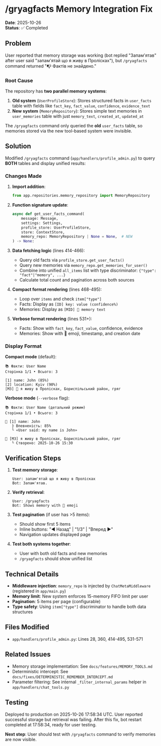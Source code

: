 # /gryagfacts Memory Integration Fix

**Date**: 2025-10-26  
**Status**: ✅ Completed

## Problem

User reported that memory storage was working (bot replied "Запам'ятав" after user said "запам'ятай що я живу в Пролісках"), but `/gryagfacts` command returned "📭 Фактів не знайдено."

### Root Cause

The repository has **two parallel memory systems**:

1. **Old system** (`UserProfileStore`): Stores structured facts in `user_facts` table with fields like `fact_key`, `fact_value`, `confidence`, `evidence_text`
2. **New system** (`MemoryRepository`): Stores simple text memories in `user_memories` table with just `memory_text`, `created_at`, `updated_at`

The `/gryagfacts` command only queried the **old** `user_facts` table, so memories stored via the new tool-based system were invisible.

## Solution

Modified `/gryagfacts` command (`app/handlers/profile_admin.py`) to query **BOTH** tables and display unified results:

### Changes Made

1. **Import addition**:
   ```python
   from app.repositories.memory_repository import MemoryRepository
   ```

2. **Function signature update**:
   ```python
   async def get_user_facts_command(
       message: Message,
       settings: Settings,
       profile_store: UserProfileStore,
       store: ContextStore,
       memory_repo: MemoryRepository | None = None,  # NEW
   ) -> None:
   ```

3. **Data fetching logic** (lines 414-466):
   - Query old facts via `profile_store.get_user_facts()`
   - Query new memories via `memory_repo.get_memories_for_user()`
   - Combine into unified `all_items` list with type discriminator: `{"type": "fact"|"memory", ...}`
   - Calculate total count and pagination across both sources

4. **Compact format rendering** (lines 468-495):
   - Loop over `items` and check `item["type"]`
   - Facts: Display as `[ID] key: value (confidence%)`
   - Memories: Display as `[MID] 💭 memory text`

5. **Verbose format rendering** (lines 531+):
   - Facts: Show with `fact_key`, `fact_value`, confidence, evidence
   - Memories: Show with 💭 emoji, timestamp, and creation date

### Display Format

**Compact mode** (default):
```
📚 Факти: User Name
Сторінка 1/1 • Всього: 3

[1] name: John (85%)
[2] location: Kyiv (90%)
[M3] 💭 я живу в Пролісках, Бориспільський район, гряг
```

**Verbose mode** (`--verbose` flag):
```
📚 Факти: User Name (детальний режим)
Сторінка 1/1 • Всього: 3

👤 [1] name: John
   ├ Впевненість: 85%
   └ «User said: my name is John»

💭 [M3] я живу в Пролісках, Бориспільський район, гряг
   └ Створено: 2025-10-26 15:30
```

## Verification Steps

1. **Test memory storage**:
   ```
   User: запам'ятай що я живу в Пролісках
   Bot: Запам'ятав.
   ```

2. **Verify retrieval**:
   ```
   User: /gryagfacts
   Bot: Shows memory with 💭 emoji
   ```

3. **Test pagination** (if user has >5 items):
   - Should show first 5 items
   - Inline buttons: "◀️ Назад" | "1/3" | "Вперед ▶️"
   - Navigation updates displayed page

4. **Test both systems together**:
   - User with both old facts and new memories
   - `/gryagfacts` should show unified list

## Technical Details

- **Middleware injection**: `memory_repo` is injected by `ChatMetaMiddleware` (registered in `app/main.py`)
- **Memory limit**: New system enforces 15-memory FIFO limit per user
- **Pagination**: 5 items per page (configurable)
- **Type safety**: Using `item["type"]` discriminator to handle both data structures

## Files Modified

- `app/handlers/profile_admin.py`: Lines 28, 360, 414-495, 531-571

## Related Issues

- Memory storage implementation: See `docs/features/MEMORY_TOOLS.md`
- Deterministic intercept: See `docs/fixes/DETERMINISTIC_REMEMBER_INTERCEPT.md`
- Parameter filtering: See internal `_filter_internal_params` helper in `app/handlers/chat_tools.py`

## Testing

Deployed to production on 2025-10-26 17:58:34 UTC. User reported successful storage but retrieval was failing. After this fix, bot restart completed at 17:58:34, ready for user testing.

**Next step**: User should test with `/gryagfacts` command to verify memories are now visible.
